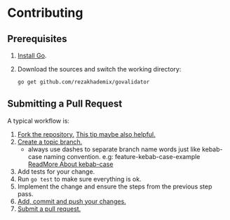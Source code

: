 # Contributing

## Prerequisites

1. [Install Go][go-install].
2. Download the sources and switch the working directory:

    ```bash
    go get github.com/rezakhademix/govalidator
    ```

## Submitting a Pull Request

A typical workflow is:

1. [Fork the repository.][fork] [This tip maybe also helpful.][go-fork-tip]
2. [Create a topic branch.][branch]
    - always use dashes to separate branch name words just like kebab-case naming convention. e.g: feature-kebab-case-example [ReadMore About kebab-case][kebab-case]
3. Add tests for your change.
4. Run `go test` to make sure everything is ok.
5. Implement the change and ensure the steps from the previous step pass.
6. [Add, commit and push your changes.][git-help]
7. [Submit a pull request.][pull-req]

[go-install]: https://golang.org/doc/install
[go-fork-tip]: http://blog.campoy.cat/2014/03/github-and-go-forking-pull-requests-and.html
[fork]: https://help.github.com/articles/fork-a-repo
[branch]: http://learn.github.com/p/branching.html
[git-help]: https://guides.github.com
[pull-req]: https://help.github.com/articles/using-pull-requests
[kebab-case]: https://developer.mozilla.org/en-US/docs/Glossary/Kebab_case
